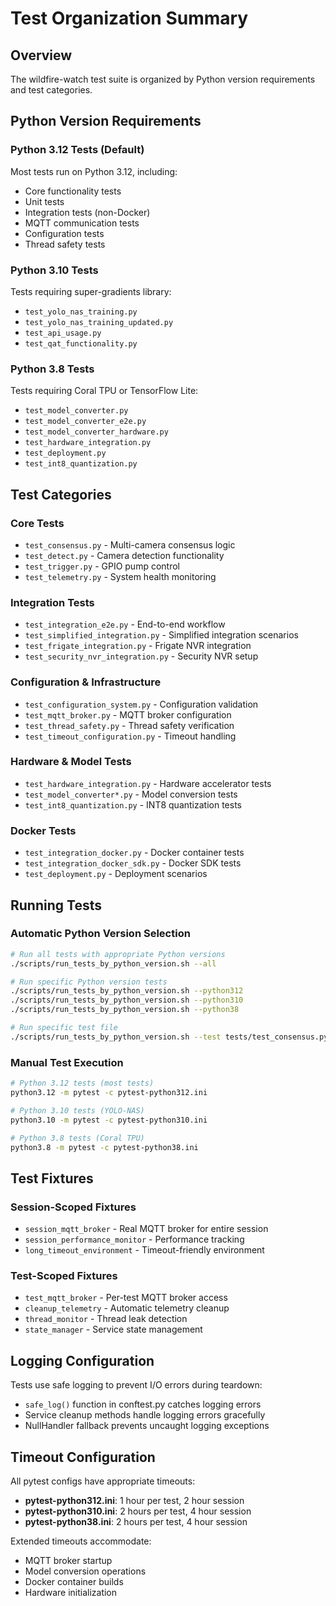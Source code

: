 # Test Organization Summary

## Overview
The wildfire-watch test suite is organized by Python version requirements and test categories.

## Python Version Requirements

### Python 3.12 Tests (Default)
Most tests run on Python 3.12, including:
- Core functionality tests
- Unit tests
- Integration tests (non-Docker)
- MQTT communication tests
- Configuration tests
- Thread safety tests

### Python 3.10 Tests
Tests requiring super-gradients library:
- `test_yolo_nas_training.py`
- `test_yolo_nas_training_updated.py`
- `test_api_usage.py`
- `test_qat_functionality.py`

### Python 3.8 Tests
Tests requiring Coral TPU or TensorFlow Lite:
- `test_model_converter.py`
- `test_model_converter_e2e.py`
- `test_model_converter_hardware.py`
- `test_hardware_integration.py`
- `test_deployment.py`
- `test_int8_quantization.py`

## Test Categories

### Core Tests
- `test_consensus.py` - Multi-camera consensus logic
- `test_detect.py` - Camera detection functionality
- `test_trigger.py` - GPIO pump control
- `test_telemetry.py` - System health monitoring

### Integration Tests
- `test_integration_e2e.py` - End-to-end workflow
- `test_simplified_integration.py` - Simplified integration scenarios
- `test_frigate_integration.py` - Frigate NVR integration
- `test_security_nvr_integration.py` - Security NVR setup

### Configuration & Infrastructure
- `test_configuration_system.py` - Configuration validation
- `test_mqtt_broker.py` - MQTT broker configuration
- `test_thread_safety.py` - Thread safety verification
- `test_timeout_configuration.py` - Timeout handling

### Hardware & Model Tests
- `test_hardware_integration.py` - Hardware accelerator tests
- `test_model_converter*.py` - Model conversion tests
- `test_int8_quantization.py` - INT8 quantization tests

### Docker Tests
- `test_integration_docker.py` - Docker container tests
- `test_integration_docker_sdk.py` - Docker SDK tests
- `test_deployment.py` - Deployment scenarios

## Running Tests

### Automatic Python Version Selection
```bash
# Run all tests with appropriate Python versions
./scripts/run_tests_by_python_version.sh --all

# Run specific Python version tests
./scripts/run_tests_by_python_version.sh --python312
./scripts/run_tests_by_python_version.sh --python310
./scripts/run_tests_by_python_version.sh --python38

# Run specific test file
./scripts/run_tests_by_python_version.sh --test tests/test_consensus.py
```

### Manual Test Execution
```bash
# Python 3.12 tests (most tests)
python3.12 -m pytest -c pytest-python312.ini

# Python 3.10 tests (YOLO-NAS)
python3.10 -m pytest -c pytest-python310.ini

# Python 3.8 tests (Coral TPU)
python3.8 -m pytest -c pytest-python38.ini
```

## Test Fixtures

### Session-Scoped Fixtures
- `session_mqtt_broker` - Real MQTT broker for entire session
- `session_performance_monitor` - Performance tracking
- `long_timeout_environment` - Timeout-friendly environment

### Test-Scoped Fixtures
- `test_mqtt_broker` - Per-test MQTT broker access
- `cleanup_telemetry` - Automatic telemetry cleanup
- `thread_monitor` - Thread leak detection
- `state_manager` - Service state management

## Logging Configuration

Tests use safe logging to prevent I/O errors during teardown:
- `safe_log()` function in conftest.py catches logging errors
- Service cleanup methods handle logging errors gracefully
- NullHandler fallback prevents uncaught logging exceptions

## Timeout Configuration

All pytest configs have appropriate timeouts:
- **pytest-python312.ini**: 1 hour per test, 2 hour session
- **pytest-python310.ini**: 2 hours per test, 4 hour session
- **pytest-python38.ini**: 2 hours per test, 4 hour session

Extended timeouts accommodate:
- MQTT broker startup
- Model conversion operations
- Docker container builds
- Hardware initialization